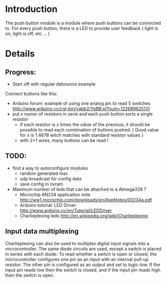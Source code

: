 # Introduction #

The push button module is a module where push buttons can be connected to.  For every push button, there is a LED to provide user feedback ( light is on, light is off, etc ... )

# Details #

## Progress: ##
  * Start off with regular debounce example

Connect buttons like this:
  * Arduino forum: example of using one analog pin to read 5 switches http://www.arduino.cc/cgi-bin/yabb2/YaBB.pl?num=1226896251/0
  * put x numer of resistors in serie and each push button sorts a single resistor
    * if each resistor is x times the value of the previous, it should be possible to read each combination of buttons pushed.  ( Good value for x is 1.4678 witch matches with standard resistor values )
    * with 2+1 wires, many buttons can be read !

## TODO: ##
  * find a way to autoconfigure modules
    * random generated mac
    * udp broadcast for config data
    * save config in nvram
  * Maximum number of leds that can be attached to a Atmega328 ?
    * Microchip AN234 application note http://ww1.microchip.com/downloads/en/AppNotes/00234a.pdf
    * Arduino tutorial: LED Driver http://www.arduino.cc/en/Tutorial/LEDDriver
    * Charlieplexing leds http://en.wikipedia.org/wiki/Charlieplexing


## Input data multiplexing ##

Charlieplexing can also be used to multiplex digital input signals into a microcontroller. The same diode circuits are used, except a switch is placed in series with each diode. To read whether a switch is open or closed, the microcontroller configures one pin as an input with an internal pull-up resistor. The other pin is configured as an output and set to logic-low. If the input pin reads low then the switch is closed, and if the input pin reads high then the switch is open.